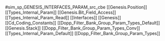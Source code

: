 #sim_sp_GENESIS_INTERFACES_PARAM_src_cbe
[[Genesis.Position]]
[[Types_Internal_Param]]
[[Genesis.Bit_Field_Access]]
[[Types_Internal_Param_Read]]
[[Interfaces]]
[[Genesis]]
[[Cd_Coding_Constants]]
[[Dopp_Filter_Bank_Group_Param_Types_Default]]
[[Genesis.Stack]]
[[Dopp_Filter_Bank_Group_Param_Types_Conv]]
[[Types_Internal_Param_Default]]
[[Dopp_Filter_Bank_Group_Param_Types]]
